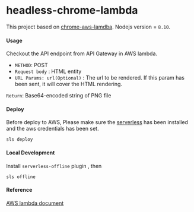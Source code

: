 # headless-chrome-lambda

This project based on [chrome-aws-lamdba](https://www.npmjs.com/package/chrome-aws-lambda). Nodejs version = `8.10`.

#### Usage
Checkout the API endpoint from API Gateway in AWS lambda.
- `METHOD`: POST
- `Request body` : HTML entity
- `URL Params: url(Optional)` : The url to be rendered. If this param has been sent, it will cover the HTML rendering.

`Return`: Base64-encoded string of PNG file

#### Deploy
Before deploy to AWS, Please make sure the [serverless](https://serverless.com/cli/) has been installed and the aws credentials has been set.

```sls deploy```

#### Local Development
Install `serverless-offline` plugin , then

```sls offline```

#### Reference
[AWS lambda document](https://docs.aws.amazon.com/lambda/latest/dg/programming-model.html)
